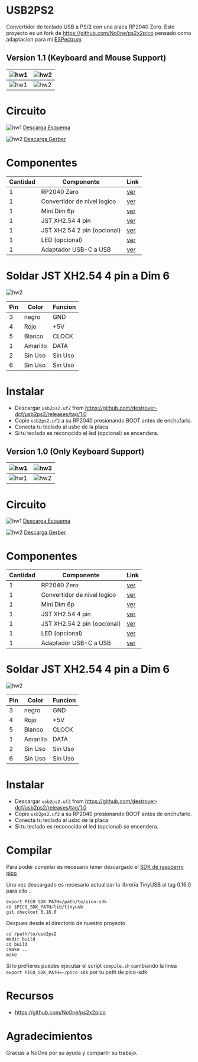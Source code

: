 # USB2PS2
Convertidor de teclado USB a PS/2 con una placa RP2040 Zero.
Este proyecto es un fork de https://github.com/No0ne/ps2x2pico pensado como adaptacion para mi [ESPectrum](https://github.com/EremusOne/ESPectrum)


## Version 1.1 (Keyboard and Mouse Support)

|![hw1](https://raw.githubusercontent.com/destroyer-dcf/usb2ps2/main/images/pcb1.1-A.jpg) |![hw2](https://raw.githubusercontent.com/destroyer-dcf/usb2ps2/main/images/pcb1.1-B.jpg) |
|-|-|
|![hw1](https://raw.githubusercontent.com/destroyer-dcf/usb2ps2/main/images/FOTO3.jpg) |![hw2](https://raw.githubusercontent.com/destroyer-dcf/usb2ps2/main/images/FOTO4.jpg) |


# Circuito
![hw1](https://raw.githubusercontent.com/destroyer-dcf/usb2ps2/main/images/circuito.jpg) 
[Descarga Esquema](docs/Schematic_USB2PS-2_2024-08-20.pdf)

![hw2](https://raw.githubusercontent.com/destroyer-dcf/usb2ps2/main/images/circuito2.jpg) 
[Descarga Gerber](https://github.com/destroyer-dcf/usb2ps2/releases/download/1.0/Gerber_USB2PS-2_PCB_USB2PS-2_5_2024-08-10.zip)

# Componentes

| Cantidad | Componente| Link |
|----------|----------|----------|
| 1    | RP2040 Zero   | [ver](https://acortar.link/Bv6ozr)  |
| 1    | Convertidor de nivel logico   | [ver](https://acortar.link/reAbsi)   |
| 1    | Mini Dim 6p   | [ver](https://acortar.link/yrMd11)    |
| 1    | JST XH2.54 4 pin| [ver](https://acortar.link/VGCncE)    |
| 1    | JST XH2.54 2 pin (opcional)| [ver](https://acortar.link/VGCncE)    |
| 1    | LED (opcional)| [ver](https://acortar.link/jYP3aA)    |
| 1    | Adaptador USB-C a USB | [ver](https://es.aliexpress.com/item/1005004621683764.html#nav-specification) |


# Soldar JST XH2.54 4 pin a Dim 6


![hw2](https://raw.githubusercontent.com/destroyer-dcf/usb2ps2/main/images/dim6.jpg) 

| Pin | Color| Funcion |
|----------|----------|----------|
| 3    | negro   | GND  |
| 4    | Rojo   | +5V  |
| 5    | Blanco   | CLOCK   |
| 1    | Amarillo| DATA    |
| 2    | Sin Uso| Sin Uso  |
| 6    | Sin Uso| Sin Uso |


# Instalar
* Descargar  `usb2ps2.uf2` from https://github.com/destroyer-dcf/usb2ps2/releases/tag/1.0
* Copie `usb2ps2.uf2` a su RP2040 presionando BOOT antes de enchufarlo.
* Conecta tu teclado al usbc de la placa
* Si tu teclado es reconocido el led (opcional) se encendera.

## Version 1.0 (Only Keyboard Support)

|![hw1](https://raw.githubusercontent.com/destroyer-dcf/usb2ps2/main/images/FOTO0.jpg) |![hw2](https://raw.githubusercontent.com/destroyer-dcf/usb2ps2/main/images/FOTO1.jpg) |
|-|-|
|![hw1](https://raw.githubusercontent.com/destroyer-dcf/usb2ps2/main/images/FOTO3.jpg) |![hw2](https://raw.githubusercontent.com/destroyer-dcf/usb2ps2/main/images/FOTO4.jpg) |


# Circuito
![hw1](https://raw.githubusercontent.com/destroyer-dcf/usb2ps2/main/images/circuito.jpg) 
[Descarga Esquema](docs/Schematic_USB2PS-2_2024-08-20.pdf)

![hw2](https://raw.githubusercontent.com/destroyer-dcf/usb2ps2/main/images/circuito2.jpg) 
[Descarga Gerber](https://github.com/destroyer-dcf/usb2ps2/releases/download/1.0/Gerber_USB2PS-2_PCB_USB2PS-2_5_2024-08-10.zip)

# Componentes

| Cantidad | Componente| Link |
|----------|----------|----------|
| 1    | RP2040 Zero   | [ver](https://acortar.link/Bv6ozr)  |
| 1    | Convertidor de nivel logico   | [ver](https://acortar.link/reAbsi)   |
| 1    | Mini Dim 6p   | [ver](https://acortar.link/yrMd11)    |
| 1    | JST XH2.54 4 pin| [ver](https://acortar.link/VGCncE)    |
| 1    | JST XH2.54 2 pin (opcional)| [ver](https://acortar.link/VGCncE)    |
| 1    | LED (opcional)| [ver](https://acortar.link/jYP3aA)    |
| 1    | Adaptador USB-C a USB | [ver](https://es.aliexpress.com/item/1005004621683764.html#nav-specification) |


# Soldar JST XH2.54 4 pin a Dim 6


![hw2](https://raw.githubusercontent.com/destroyer-dcf/usb2ps2/main/images/dim6.jpg) 

| Pin | Color| Funcion |
|----------|----------|----------|
| 3    | negro   | GND  |
| 4    | Rojo   | +5V  |
| 5    | Blanco   | CLOCK   |
| 1    | Amarillo| DATA    |
| 2    | Sin Uso| Sin Uso  |
| 6    | Sin Uso| Sin Uso |


# Instalar
* Descargar  `usb2ps2.uf2` from https://github.com/destroyer-dcf/usb2ps2/releases/tag/1.0
* Copie `usb2ps2.uf2` a su RP2040 presionando BOOT antes de enchufarlo.
* Conecta tu teclado al usbc de la placa
* Si tu teclado es reconocido el led (opcional) se encendera.

# Compilar

Para poder compilar es necesario tener descargado el [SDK de raspberry pico](https://github.com/raspberrypi/pico-sdk)

Una vez descargado es necesario actualizar la libreria TinyUSB al tag 0.16.0 para ello ..

```
export PICO_SDK_PATH=/path/to/pico-sdk
cd $PICO_SDK_PATH/lib/tinyusb
git checkout 0.16.0
```

Despues desde el directorio de nuestro proyecto

```
cd /path/to/usb2ps2
mkdir build
cd build
cmake ..
make
```

Si lo prefieres puedes ejecutar el script `compile.sh` cambiando la linea  `export PICO_SDK_PATH=~/pico-sdk` por tu path de pico-sdk

# Recursos
* https://github.com/No0ne/ps2x2pico

# Agradecimientos
Gracias a NoOne por su ayuda y compartir su trabajo.
